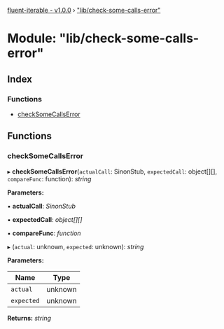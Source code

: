 [fluent-iterable - v1.0.0](../README.md) › ["lib/check-some-calls-error"](_lib_check_some_calls_error_.md)

# Module: "lib/check-some-calls-error"

## Index

### Functions

* [checkSomeCallsError](_lib_check_some_calls_error_.md#checksomecallserror)

## Functions

###  checkSomeCallsError

▸ **checkSomeCallsError**(`actualCall`: SinonStub, `expectedCall`: object[][], `compareFunc`: function): *string*

**Parameters:**

▪ **actualCall**: *SinonStub*

▪ **expectedCall**: *object[][]*

▪ **compareFunc**: *function*

▸ (`actual`: unknown, `expected`: unknown): *string*

**Parameters:**

Name | Type |
------ | ------ |
`actual` | unknown |
`expected` | unknown |

**Returns:** *string*
